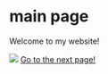 <html>

<body>
  <h1>main page</h1>
  <p>Welcome to my website!</p>
  <img src="https://content.codecademy.com/articles/github-pages-via-web-app/happy-ice-cream.gif" />
  <a href="saraphinaf/xenothing/theotherpage.md">Go to the next page!</a>
</body>

</html>
